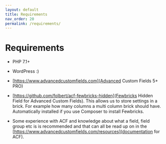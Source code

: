 ```yaml
---
layout: default
title: Requirements
nav_order: 20
permalink: /requirements/
---
```


# Requirements

- PHP 7.1+

- WordPress :)

- [https://www.advancedcustomfields.com](Advanced Custom Fields 5+ PRO)

- [https://github.com/folbert/acf-fewbricks-hidden](Fewbricks Hidden Field for Advanced Custom Fields). This allows us
to store settings in a brick. For example how many columns a multi column brick should have. Automatically installed if
 you use Composer to install Fewbricks.

- Some experience with ACF and knowledge about what a field, field group etc is is recommended and that can all be read
up on in the [https://www.advancedcustomfields.com/resources](documentation for ACF).
